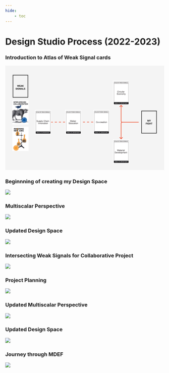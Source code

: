 ```yaml
---
hide:
    - toc
---
```


# Design Studio Process (2022-2023)

<h3>Introduction to Atlas of Weak Signal cards</h3>

![](../images/DS1.jpg)

<h3>Beginnning of creating my Design Space</h3>

![](../images/DS2.jpeg)

<h3>Multiscalar Perspective</h3>

![](../images/DS3.jpeg)

<h3>Updated Design Space</h3>

![](../images/DS4.jpeg)

<h3>Intersecting Weak Signals for Collaborative Project</h3>

![](../images/DS5.jpeg)

<h3>Project Planning</h3>

![](../images/DS6.jpeg)

<h3>Updated Multiscalar Perspective</h3>

![](../images/DS7.jpeg)

<h3>Updated Design Space</h3>

![](../images/DS8.jpeg)

<h3>Journey through MDEF</h3>

![](../images/DS9.jpeg)
